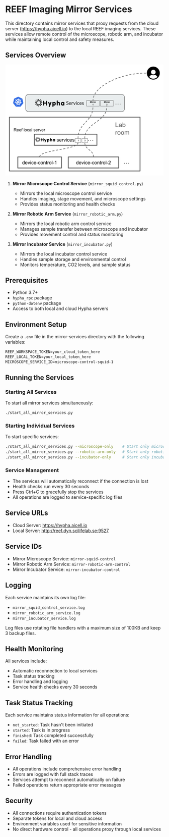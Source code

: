 # REEF Imaging Mirror Services

This directory contains mirror services that proxy requests from the cloud server (https://hypha.aicell.io) to the local REEF imaging services. These services allow remote control of the microscope, robotic arm, and incubator while maintaining local control and safety measures.

## Services Overview
![mirror sercies flow](docs/mirror_services_flow.png)
1. **Mirror Microscope Control Service** (`mirror_squid_control.py`)
   - Mirrors the local microscope control service
   - Handles imaging, stage movement, and microscope settings
   - Provides status monitoring and health checks

2. **Mirror Robotic Arm Service** (`mirror_robotic_arm.py`)
   - Mirrors the local robotic arm control service
   - Manages sample transfer between microscope and incubator
   - Provides movement control and status monitoring

3. **Mirror Incubator Service** (`mirror_incubator.py`)
   - Mirrors the local incubator control service
   - Handles sample storage and environmental control
   - Monitors temperature, CO2 levels, and sample status

## Prerequisites

- Python 3.7+
- `hypha_rpc` package
- `python-dotenv` package
- Access to both local and cloud Hypha servers

## Environment Setup

Create a `.env` file in the mirror-services directory with the following variables:

```env
REEF_WORKSPACE_TOKEN=your_cloud_token_here
REEF_LOCAL_TOKEN=your_local_token_here
MICROSCOPE_SERVICE_ID=microscope-control-squid-1
```

## Running the Services

### Starting All Services

To start all mirror services simultaneously:

```bash
./start_all_mirror_services.py
```

### Starting Individual Services

To start specific services:

```bash
./start_all_mirror_services.py --microscope-only    # Start only microscope service
./start_all_mirror_services.py --robotic-arm-only   # Start only robotic arm service
./start_all_mirror_services.py --incubator-only     # Start only incubator service
```

### Service Management

- The services will automatically reconnect if the connection is lost
- Health checks run every 30 seconds
- Press Ctrl+C to gracefully stop the services
- All operations are logged to service-specific log files

## Service URLs

- Cloud Server: https://hypha.aicell.io
- Local Server: http://reef.dyn.scilifelab.se:9527

## Service IDs

- Mirror Microscope Service: `mirror-squid-control`
- Mirror Robotic Arm Service: `mirror-robotic-arm-control`
- Mirror Incubator Service: `mirror-incubator-control`

## Logging

Each service maintains its own log file:
- `mirror_squid_control_service.log`
- `mirror_robotic_arm_service.log`
- `mirror_incubator_service.log`

Log files use rotating file handlers with a maximum size of 100KB and keep 3 backup files.

## Health Monitoring

All services include:
- Automatic reconnection to local services
- Task status tracking
- Error handling and logging
- Service health checks every 30 seconds

## Task Status Tracking

Each service maintains status information for all operations:
- `not_started`: Task hasn't been initiated
- `started`: Task is in progress
- `finished`: Task completed successfully
- `failed`: Task failed with an error

## Error Handling

- All operations include comprehensive error handling
- Errors are logged with full stack traces
- Services attempt to reconnect automatically on failure
- Failed operations return appropriate error messages

## Security

- All connections require authentication tokens
- Separate tokens for local and cloud access
- Environment variables used for sensitive information
- No direct hardware control - all operations proxy through local services 